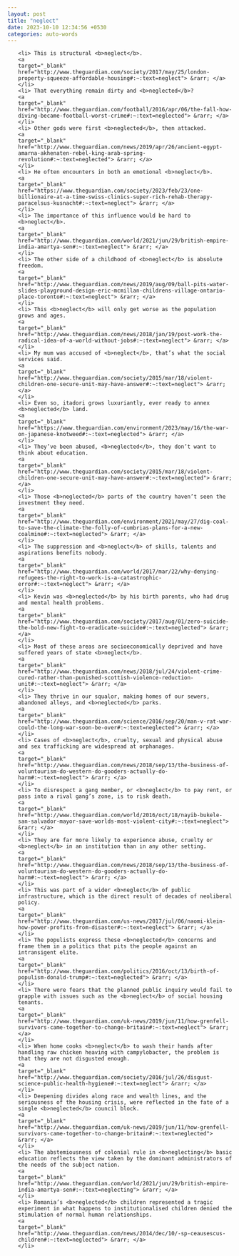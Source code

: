 ```yaml
---
layout: post
title: "neglect"
date: 2023-10-10 12:34:56 +0530
categories: auto-words
---
```

<ol>

    <li> This is structural <b>neglect</b>.
    <a 
    target="_blank" 
    href="http://www.theguardian.com/society/2017/may/25/london-property-squeeze-affordable-housing#:~:text=neglect"> &rarr; </a>
    </li>
    <li> That everything remain dirty and <b>neglected</b>?
    <a 
    target="_blank" 
    href="http://www.theguardian.com/football/2016/apr/06/the-fall-how-diving-became-football-worst-crime#:~:text=neglected"> &rarr; </a>
    </li>
    <li> Other gods were first <b>neglected</b>, then attacked.
    <a 
    target="_blank" 
    href="http://www.theguardian.com/news/2019/apr/26/ancient-egypt-amarna-akhenaten-rebel-king-arab-spring-revolution#:~:text=neglected"> &rarr; </a>
    </li>
    <li> He often encounters in both an emotional <b>neglect</b>.
    <a 
    target="_blank" 
    href="https://www.theguardian.com/society/2023/feb/23/one-billionaire-at-a-time-swiss-clinics-super-rich-rehab-therapy-paracelsus-kusnacht#:~:text=neglect"> &rarr; </a>
    </li>
    <li> The importance of this influence would be hard to <b>neglect</b>.
    <a 
    target="_blank" 
    href="http://www.theguardian.com/world/2021/jun/29/british-empire-india-amartya-sen#:~:text=neglect"> &rarr; </a>
    </li>
    <li> The other side of a childhood of <b>neglect</b> is absolute freedom.
    <a 
    target="_blank" 
    href="http://www.theguardian.com/news/2019/aug/09/ball-pits-water-slides-playground-design-eric-mcmillan-childrens-village-ontario-place-toronto#:~:text=neglect"> &rarr; </a>
    </li>
    <li> This <b>neglect</b> will only get worse as the population grows and ages.
    <a 
    target="_blank" 
    href="http://www.theguardian.com/news/2018/jan/19/post-work-the-radical-idea-of-a-world-without-jobs#:~:text=neglect"> &rarr; </a>
    </li>
    <li> My mum was accused of <b>neglect</b>, that’s what the social services said.
    <a 
    target="_blank" 
    href="http://www.theguardian.com/society/2015/mar/18/violent-children-one-secure-unit-may-have-answer#:~:text=neglect"> &rarr; </a>
    </li>
    <li> Even so, itadori grows luxuriantly, ever ready to annex <b>neglected</b> land.
    <a 
    target="_blank" 
    href="https://www.theguardian.com/environment/2023/may/16/the-war-on-japanese-knotweed#:~:text=neglected"> &rarr; </a>
    </li>
    <li> They’ve been abused, <b>neglected</b>, they don’t want to think about education.
    <a 
    target="_blank" 
    href="http://www.theguardian.com/society/2015/mar/18/violent-children-one-secure-unit-may-have-answer#:~:text=neglected"> &rarr; </a>
    </li>
    <li> Those <b>neglected</b> parts of the country haven’t seen the investment they need.
    <a 
    target="_blank" 
    href="http://www.theguardian.com/environment/2021/may/27/dig-coal-to-save-the-climate-the-folly-of-cumbrias-plans-for-a-new-coalmine#:~:text=neglected"> &rarr; </a>
    </li>
    <li> The suppression and <b>neglect</b> of skills, talents and aspirations benefits nobody.
    <a 
    target="_blank" 
    href="http://www.theguardian.com/world/2017/mar/22/why-denying-refugees-the-right-to-work-is-a-catastrophic-error#:~:text=neglect"> &rarr; </a>
    </li>
    <li> Kevin was <b>neglected</b> by his birth parents, who had drug and mental health problems.
    <a 
    target="_blank" 
    href="http://www.theguardian.com/society/2017/aug/01/zero-suicide-the-bold-new-fight-to-eradicate-suicide#:~:text=neglected"> &rarr; </a>
    </li>
    <li> Most of these areas are socioeconomically deprived and have suffered years of state <b>neglect</b>.
    <a 
    target="_blank" 
    href="http://www.theguardian.com/news/2018/jul/24/violent-crime-cured-rather-than-punished-scottish-violence-reduction-unit#:~:text=neglect"> &rarr; </a>
    </li>
    <li> They thrive in our squalor, making homes of our sewers, abandoned alleys, and <b>neglected</b> parks.
    <a 
    target="_blank" 
    href="http://www.theguardian.com/science/2016/sep/20/man-v-rat-war-could-the-long-war-soon-be-over#:~:text=neglected"> &rarr; </a>
    </li>
    <li> Cases of <b>neglect</b>, cruelty, sexual and physical abuse and sex trafficking are widespread at orphanages.
    <a 
    target="_blank" 
    href="http://www.theguardian.com/news/2018/sep/13/the-business-of-voluntourism-do-western-do-gooders-actually-do-harm#:~:text=neglect"> &rarr; </a>
    </li>
    <li> To disrespect a gang member, or <b>neglect</b> to pay rent, or pass into a rival gang’s zone, is to risk death.
    <a 
    target="_blank" 
    href="http://www.theguardian.com/world/2016/oct/18/nayib-bukele-san-salvador-mayor-save-worlds-most-violent-city#:~:text=neglect"> &rarr; </a>
    </li>
    <li> They are far more likely to experience abuse, cruelty or <b>neglect</b> in an institution than in any other setting.
    <a 
    target="_blank" 
    href="http://www.theguardian.com/news/2018/sep/13/the-business-of-voluntourism-do-western-do-gooders-actually-do-harm#:~:text=neglect"> &rarr; </a>
    </li>
    <li> This was part of a wider <b>neglect</b> of public infrastructure, which is the direct result of decades of neoliberal policy.
    <a 
    target="_blank" 
    href="http://www.theguardian.com/us-news/2017/jul/06/naomi-klein-how-power-profits-from-disaster#:~:text=neglect"> &rarr; </a>
    </li>
    <li> The populists express these <b>neglected</b> concerns and frame them in a politics that pits the people against an intransigent elite.
    <a 
    target="_blank" 
    href="http://www.theguardian.com/politics/2016/oct/13/birth-of-populism-donald-trump#:~:text=neglected"> &rarr; </a>
    </li>
    <li> There were fears that the planned public inquiry would fail to grapple with issues such as the <b>neglect</b> of social housing tenants.
    <a 
    target="_blank" 
    href="http://www.theguardian.com/uk-news/2019/jun/11/how-grenfell-survivors-came-together-to-change-britain#:~:text=neglect"> &rarr; </a>
    </li>
    <li> When home cooks <b>neglect</b> to wash their hands after handling raw chicken heaving with campylobacter, the problem is that they are not disgusted enough.
    <a 
    target="_blank" 
    href="http://www.theguardian.com/society/2016/jul/26/disgust-science-public-health-hygiene#:~:text=neglect"> &rarr; </a>
    </li>
    <li> Deepening divides along race and wealth lines, and the seriousness of the housing crisis, were reflected in the fate of a single <b>neglected</b> council block.
    <a 
    target="_blank" 
    href="http://www.theguardian.com/uk-news/2019/jun/11/how-grenfell-survivors-came-together-to-change-britain#:~:text=neglected"> &rarr; </a>
    </li>
    <li> The abstemiousness of colonial rule in <b>neglecting</b> basic education reflects the view taken by the dominant administrators of the needs of the subject nation.
    <a 
    target="_blank" 
    href="http://www.theguardian.com/world/2021/jun/29/british-empire-india-amartya-sen#:~:text=neglecting"> &rarr; </a>
    </li>
    <li> Romania’s <b>neglected</b> children represented a tragic experiment in what happens to institutionalised children denied the stimulation of normal human relationships.
    <a 
    target="_blank" 
    href="http://www.theguardian.com/news/2014/dec/10/-sp-ceausescus-children#:~:text=neglected"> &rarr; </a>
    </li>